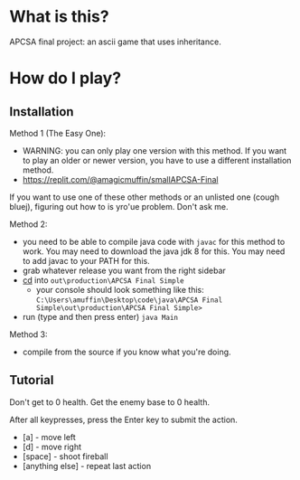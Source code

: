 # What is this?
APCSA final project: an ascii game that uses inheritance.

# How do I play?

## Installation
Method 1 (The Easy One):
- WARNING: you can only play one version with this method. If you want to play an older or newer version, you have to use a different installation method.
- https://replit.com/@amagicmuffin/smallAPCSA-Final

If you want to use one of these other methods or an unlisted one (cough bluej), figuring out how to is yro'ue problem. Don't ask me.

Method 2: 
- you need to be able to compile java code with ```javac``` for this method to work. You may need to download the java jdk 8 for this. You may need to add javac to your PATH for this.
- grab whatever release you want from the right sidebar
- [cd](https://docs.microsoft.com/en-us/windows-server/administration/windows-commands/cd) into ```out\production\APCSA Final Simple``` 
  - your console should look something like this: ```C:\Users\amuffin\Desktop\code\java\APCSA Final Simple\out\production\APCSA Final Simple>```
- run (type and then press enter) ```java Main```

Method 3:
- compile from the source if you know what you're doing. 

## Tutorial
Don't get to 0 health. Get the enemy base to 0 health.

After all keypresses, press the Enter key to submit the action.
- [a] - move left
- [d] - move right
- [space] - shoot fireball
- [anything else] - repeat last action
